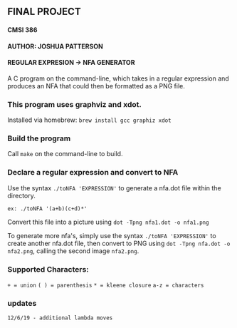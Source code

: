 ## FINAL PROJECT
#### CMSI 386
#### AUTHOR: JOSHUA PATTERSON
#### REGULAR EXPRESION -> NFA GENERATOR
A C program on the command-line, which takes in a regular expression and produces an NFA that could then be formatted as a PNG file.
### This program uses graphviz and xdot.
 Installed via homebrew:
`brew install gcc graphiz xdot`
 
### Build the program
 Call `make` on the command-line to build.
 
### Declare a regular expression and convert to NFA
 Use the syntax `./toNFA 'EXPRESSION'` to generate a nfa.dot file within the directory.
 
 `ex: ./toNFA '(a+b)(c+d)*'`
 
 Convert this file into a picture using `dot -Tpng nfa1.dot -o nfa1.png`
 
 To generate more nfa's, simply use the syntax `./toNFA 'EXPRESSION'` to create another nfa.dot file, then convert to PNG using `dot -Tpng nfa.dot -o nfa2.png`, calling the second image `nfa2.png`.
 
 ### Supported Characters:
 `+ = union`
 `( ) = parenthesis`
 `* = kleene closure`
 `a-z = characters`

### updates
`12/6/19 - additional lambda moves`
